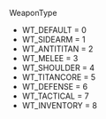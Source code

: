 WeaponType
* WT_DEFAULT = 0
* WT_SIDEARM = 1
* WT_ANTITITAN = 2
* WT_MELEE = 3
* WT_SHOULDER = 4
* WT_TITANCORE = 5
* WT_DEFENSE = 6
* WT_TACTICAL = 7
* WT_INVENTORY = 8